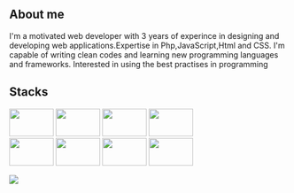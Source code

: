 ## About me
I'm a motivated web developer with 3 years of experince in designing and developing web applications.Expertise in Php,JavaScript,Html and CSS.
I'm capable of writing clean codes and learning new programming languages ​​and frameworks.
Interested in using the best practises in programming
## Stacks
<div>
  <img src="https://cdn.jsdelivr.net/gh/devicons/devicon@latest/icons/javascript/javascript-original.svg" width="80px" height="50px" />
  <img src="https://cdn.jsdelivr.net/gh/devicons/devicon@latest/icons/vuejs/vuejs-original-wordmark.svg" width="80px" height="50px" />
  <img src="https://cdn.jsdelivr.net/gh/devicons/devicon@latest/icons/jquery/jquery-original-wordmark.svg" width="80px" height="50px" />
  <img src="https://cdn.jsdelivr.net/gh/devicons/devicon@latest/icons/react/react-original-wordmark.svg"  width="80px" height="50px" />
</div>
<div>
<div>
  <img src="https://cdn.jsdelivr.net/gh/devicons/devicon@latest/icons/html5/html5-original-wordmark.svg" width="80px" height="50px" />
  <img src="https://cdn.jsdelivr.net/gh/devicons/devicon@latest/icons/css3/css3-original-wordmark.svg" width="80px" height="50px" />
  <img src="https://cdn.jsdelivr.net/gh/devicons/devicon@latest/icons/bootstrap/bootstrap-original-wordmark.svg" width="80px" height="50px" />
  <img src="https://cdn.jsdelivr.net/gh/offensive-vk/Icons@master/mongodb/mongodb-original.svg" width="80px" height="50px" />
</div>

  ![](https://komarev.com/ghpvc/?username=mrahmadi-dev)

<!--
**mrahmadi-dev/mrahmadi-dev** is a ✨ _special_ ✨ repository because its `README.md` (this file) appears on your GitHub profile.

Here are some ideas to get you started:

- 🔭 I’m currently working on ...
- 🌱 I’m currently learning ...
- 👯 I’m looking to collaborate on ...
- 🤔 I’m looking for help with ...
- 💬 Ask me about ...
- 📫 How to reach me: ...
- 😄 Pronouns: ...
- ⚡ Fun fact: ...
-->
